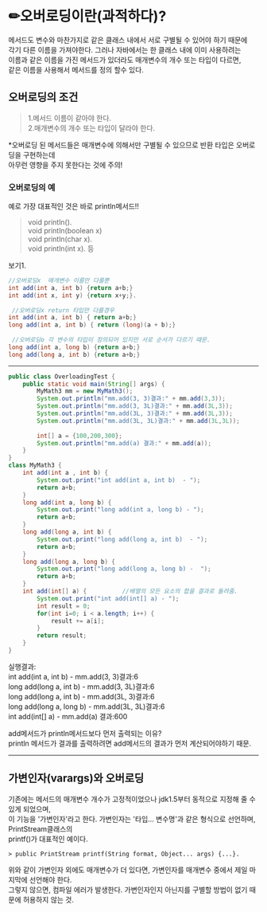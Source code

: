 # ✏오버로딩이란(과적하다)?
메서드도 변수와 마찬가지로 같은 클래스 내에서 서로 구별될 수 있어야 하기 때문에  
각기 다른 이름을 가져야한다. 그러나 자바에서는 한 클래스 내에 이미 사용하려는  
이름과 같은 이름을 가진 메서드가 있더라도 매개변수의 개수 또는 타입이 다르면,  
같은 이름을 사용해서 메서드를 정의 할수 있다.  

## 오버로딩의 조건  
> 1.메서드 이름이 같아야 한다.  
> 2.매개변수의 개수 또는 타입이 달라야 한다.  

*오버로딩 된 메서드들은 매개변수에 의해서만 구별될 수 있으므로 반환 타입은 오버로딩을 구현하는데  
아무런 영향을 주지 못한다는 것에 주의!  
  
  
### 오버로딩의 예  
예로 가장 대표적인 것은 바로 println메서드!!  
> void println().  
> void println(boolean x)   
> void println(char x).  
> void println(int x).  등   
  
  
  
보기1.  
```java   
//오버로딩x  매개변수 이름만 다를뿐 
int add(int a, int b) {return a+b;}
int add(int x, int y) {return x+y;}. 
  
 //오버로딩x return 타입만 다를경우
int add(int a, int b) { return a+b;}
long add(int a, int b) { return (long)(a + b);}  
  
 //오버로딩o 각 변수의 타입이 정의되어 있지만 서로 순서가 다르기 때문.  
long add(int a, long b) {return a+b;}
long add(long a, int b) {return a+b;}
```
--- 

```java
public class OverloadingTest {
	public static void main(String[] args) {
		MyMath3 mm = new MyMath3();
		System.out.println("mm.add(3, 3)결과:" + mm.add(3,3));
		System.out.println("mm.add(3, 3L)결과:" + mm.add(3L,3));
		System.out.println("mm.add(3L, 3)결과:" + mm.add(3L,3));
		System.out.println("mm.add(3L, 3L)결과:" + mm.add(3L,3L));
		 
		int[] a = {100,200,300};
		System.out.println("mm.add(a) 결과:" + mm.add(a));
	}
}
class MyMath3 {
	int add(int a , int b) {
		System.out.print("int add(int a, int b)  - ");
		return a+b;
	}
	long add(int a, long b) {
		System.out.print("long add(int a, long b) - ");
		return a+b;
	}
	long add(long a, int b) {
		System.out.print("long add(long a, int b)  - ");
		return a+b;
	}
	long add(long a, long b) {
		System.out.print("long add(long a, long b) -  ");
		return a+b;
	}
	int add(int[] a) {			//배열의 모든 요소의 합을 결과로 돌려줌. 
		System.out.print("int add(int[] a) - ");
		int result = 0;
		for(int i=0; i < a.length; i++) {
			result += a[i];
		}
		return result;
	}
}
```
실행결과:  
int add(int a, int b)  - mm.add(3, 3)결과:6  
long add(long a, int b)  - mm.add(3, 3L)결과:6  
long add(long a, int b)  - mm.add(3L, 3)결과:6  
long add(long a, long b) -  mm.add(3L, 3L)결과:6  
int add(int[] a) - mm.add(a) 결과:600  
  
add메서드가 println메서드보다 먼저 출력되는 이유?  
println 메서드가 결과를 출력하려면 add메서드의 결과가 먼저 계산되어야하기 때문.  

-----

## 가변인자(varargs)와 오버로딩  
기존에는 메서드의 매개변수 개수가 고정적이었으나 jdk1.5부터 동적으로 지정해 줄 수 있게 되었으며,  
이 기능을 '가변인자'라고 한다. 가변인자는 '타입... 변수명'과 같은 형식으로 선언하며, PrintStream클래스의  
printf()가 대표적인 예이다.  

	> public PrintStream printf(String format, Object... args) {...}. 
	
위와 같이 가변인자 외에도 매개변수가 더 있다면, 가변인자를 매개변수 중에서 제일 마지막에 선언해야 한다.  
그렇지 않으면, 컴파일 에러가 발생한다. 가변인자인지 아닌지를 구별할 방법이 없기 때문에 허용하지 않는 것.  








